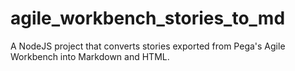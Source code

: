 # agile_workbench_stories_to_md
A NodeJS project that converts stories exported from Pega's Agile Workbench into Markdown and HTML.
